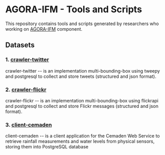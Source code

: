 # AGORA-IFM - Tools and Scripts

This repository contains tools and scripts generated by researchers who working on [AGORA-IFM](http://www.agora.icmc.usp.br/site/components/) component.

## Datasets


### 1. [crawler-twitter](https://github.com/sidgleyandrade/crawler-twitter)

crawler-twitter -- is an implementation multi-bounding-box using tweepy and postgresql to collect and store tweets (structured and json format).

### 2. [crawler-flickr](https://github.com/sidgleyandrade/crawler-flickr)

crawler-flickr -- is an implementation multi-bounding-box using flickrapi and postgresql to collect and store Flickr messages (structured and json format).


### 3. [client-cemaden](https://github.com/sidgleyandrade/client-cemaden)

client-cemaden -- is a client application for the Cemaden Web Service to retrieve rainfall measurements and water levels from physical sensors, storing them into PostgreSQL database 
